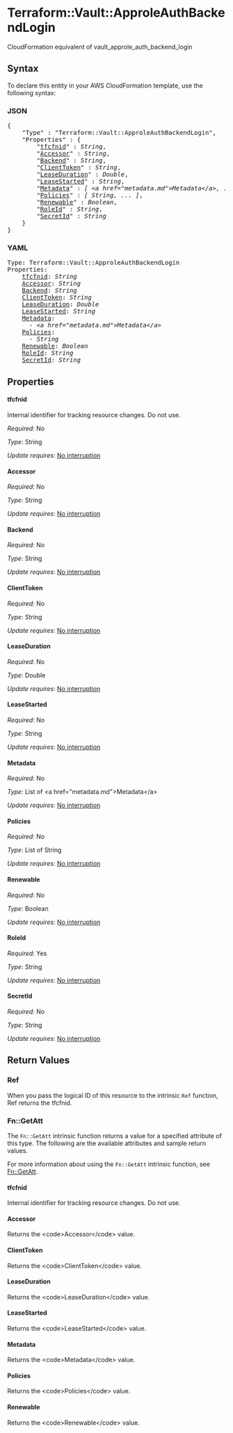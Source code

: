 # Terraform::Vault::ApproleAuthBackendLogin

CloudFormation equivalent of vault_approle_auth_backend_login

## Syntax

To declare this entity in your AWS CloudFormation template, use the following syntax:

### JSON

<pre>
{
    "Type" : "Terraform::Vault::ApproleAuthBackendLogin",
    "Properties" : {
        "<a href="#tfcfnid" title="tfcfnid">tfcfnid</a>" : <i>String</i>,
        "<a href="#accessor" title="Accessor">Accessor</a>" : <i>String</i>,
        "<a href="#backend" title="Backend">Backend</a>" : <i>String</i>,
        "<a href="#clienttoken" title="ClientToken">ClientToken</a>" : <i>String</i>,
        "<a href="#leaseduration" title="LeaseDuration">LeaseDuration</a>" : <i>Double</i>,
        "<a href="#leasestarted" title="LeaseStarted">LeaseStarted</a>" : <i>String</i>,
        "<a href="#metadata" title="Metadata">Metadata</a>" : <i>[ &lt;a href=&#34;metadata.md&#34;&gt;Metadata&lt;/a&gt;, ... ]</i>,
        "<a href="#policies" title="Policies">Policies</a>" : <i>[ String, ... ]</i>,
        "<a href="#renewable" title="Renewable">Renewable</a>" : <i>Boolean</i>,
        "<a href="#roleid" title="RoleId">RoleId</a>" : <i>String</i>,
        "<a href="#secretid" title="SecretId">SecretId</a>" : <i>String</i>
    }
}
</pre>

### YAML

<pre>
Type: Terraform::Vault::ApproleAuthBackendLogin
Properties:
    <a href="#tfcfnid" title="tfcfnid">tfcfnid</a>: <i>String</i>
    <a href="#accessor" title="Accessor">Accessor</a>: <i>String</i>
    <a href="#backend" title="Backend">Backend</a>: <i>String</i>
    <a href="#clienttoken" title="ClientToken">ClientToken</a>: <i>String</i>
    <a href="#leaseduration" title="LeaseDuration">LeaseDuration</a>: <i>Double</i>
    <a href="#leasestarted" title="LeaseStarted">LeaseStarted</a>: <i>String</i>
    <a href="#metadata" title="Metadata">Metadata</a>: <i>
      - &lt;a href=&#34;metadata.md&#34;&gt;Metadata&lt;/a&gt;</i>
    <a href="#policies" title="Policies">Policies</a>: <i>
      - String</i>
    <a href="#renewable" title="Renewable">Renewable</a>: <i>Boolean</i>
    <a href="#roleid" title="RoleId">RoleId</a>: <i>String</i>
    <a href="#secretid" title="SecretId">SecretId</a>: <i>String</i>
</pre>

## Properties

#### tfcfnid

Internal identifier for tracking resource changes. Do not use.

_Required_: No

_Type_: String

_Update requires_: [No interruption](https://docs.aws.amazon.com/AWSCloudFormation/latest/UserGuide/using-cfn-updating-stacks-update-behaviors.html#update-no-interrupt)

#### Accessor

_Required_: No

_Type_: String

_Update requires_: [No interruption](https://docs.aws.amazon.com/AWSCloudFormation/latest/UserGuide/using-cfn-updating-stacks-update-behaviors.html#update-no-interrupt)

#### Backend

_Required_: No

_Type_: String

_Update requires_: [No interruption](https://docs.aws.amazon.com/AWSCloudFormation/latest/UserGuide/using-cfn-updating-stacks-update-behaviors.html#update-no-interrupt)

#### ClientToken

_Required_: No

_Type_: String

_Update requires_: [No interruption](https://docs.aws.amazon.com/AWSCloudFormation/latest/UserGuide/using-cfn-updating-stacks-update-behaviors.html#update-no-interrupt)

#### LeaseDuration

_Required_: No

_Type_: Double

_Update requires_: [No interruption](https://docs.aws.amazon.com/AWSCloudFormation/latest/UserGuide/using-cfn-updating-stacks-update-behaviors.html#update-no-interrupt)

#### LeaseStarted

_Required_: No

_Type_: String

_Update requires_: [No interruption](https://docs.aws.amazon.com/AWSCloudFormation/latest/UserGuide/using-cfn-updating-stacks-update-behaviors.html#update-no-interrupt)

#### Metadata

_Required_: No

_Type_: List of &lt;a href=&#34;metadata.md&#34;&gt;Metadata&lt;/a&gt;

_Update requires_: [No interruption](https://docs.aws.amazon.com/AWSCloudFormation/latest/UserGuide/using-cfn-updating-stacks-update-behaviors.html#update-no-interrupt)

#### Policies

_Required_: No

_Type_: List of String

_Update requires_: [No interruption](https://docs.aws.amazon.com/AWSCloudFormation/latest/UserGuide/using-cfn-updating-stacks-update-behaviors.html#update-no-interrupt)

#### Renewable

_Required_: No

_Type_: Boolean

_Update requires_: [No interruption](https://docs.aws.amazon.com/AWSCloudFormation/latest/UserGuide/using-cfn-updating-stacks-update-behaviors.html#update-no-interrupt)

#### RoleId

_Required_: Yes

_Type_: String

_Update requires_: [No interruption](https://docs.aws.amazon.com/AWSCloudFormation/latest/UserGuide/using-cfn-updating-stacks-update-behaviors.html#update-no-interrupt)

#### SecretId

_Required_: No

_Type_: String

_Update requires_: [No interruption](https://docs.aws.amazon.com/AWSCloudFormation/latest/UserGuide/using-cfn-updating-stacks-update-behaviors.html#update-no-interrupt)

## Return Values

### Ref

When you pass the logical ID of this resource to the intrinsic `Ref` function, Ref returns the tfcfnid.

### Fn::GetAtt

The `Fn::GetAtt` intrinsic function returns a value for a specified attribute of this type. The following are the available attributes and sample return values.

For more information about using the `Fn::GetAtt` intrinsic function, see [Fn::GetAtt](https://docs.aws.amazon.com/AWSCloudFormation/latest/UserGuide/intrinsic-function-reference-getatt.html).

#### tfcfnid

Internal identifier for tracking resource changes. Do not use.

#### Accessor

Returns the &lt;code&gt;Accessor&lt;/code&gt; value.

#### ClientToken

Returns the &lt;code&gt;ClientToken&lt;/code&gt; value.

#### LeaseDuration

Returns the &lt;code&gt;LeaseDuration&lt;/code&gt; value.

#### LeaseStarted

Returns the &lt;code&gt;LeaseStarted&lt;/code&gt; value.

#### Metadata

Returns the &lt;code&gt;Metadata&lt;/code&gt; value.

#### Policies

Returns the &lt;code&gt;Policies&lt;/code&gt; value.

#### Renewable

Returns the &lt;code&gt;Renewable&lt;/code&gt; value.

